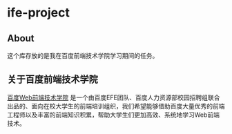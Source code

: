 # ife-project
## About
这个库存放的是我在百度前端技术学院学习期间的任务。<br>
## 关于百度前端技术学院
 [百度Web前端技术学院](http://ife.baidu.com/) 是一个由百度EFE团队、百度人力资源部校园招聘组联合出品的、面向在校大学生的前端培训组织，我们希望能够借助百度大量优秀的前端工程师以及丰富的前端知识积累，帮助大学生们更加高效、系统地学习Web前端技术。
